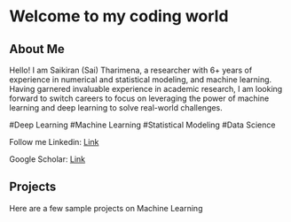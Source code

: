 # Welcome to my coding world

## About Me
Hello! I am Saikiran (Sai) Tharimena, a researcher with 6+ years of experience in numerical and statistical modeling, and machine learning. Having garnered invaluable experience in academic research, I am looking forward to switch careers to focus on leveraging the power of machine learning and deep learning to solve real-world challenges.

#Deep Learning #Machine Learning #Statistical Modeling #Data Science

Follow me
Linkedin: [Link](https://www.linkedin.com/in/saikirantharimena/)

Google Scholar: [Link](https://scholar.google.co.uk/citations?user=HHIWRAkAAAAJ&hl=en)

## Projects
Here are a few sample projects on Machine Learning

